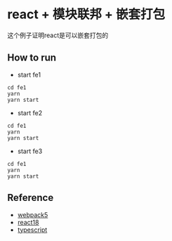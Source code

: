 # react + 模块联邦 + 嵌套打包
这个例子证明react是可以嵌套打包的

## How to run

* start fe1
```shell
cd fe1
yarn
yarn start
```

* start fe2
```shell
cd fe1
yarn
yarn start
```

* start fe3
```shell
cd fe1
yarn
yarn start
```

## Reference
* [webpack5](https://webpack.js.org/)  
* [react18](https://reactjs.org/)  
* [typescript](https://www.typescriptlang.org/)  
